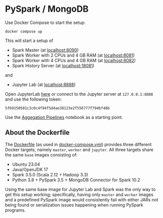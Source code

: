 # PySpark / MongoDB

Use Docker Compose to start the setup

```shell
docker compose up
```

This will start a setup of

- Spark Master (at [localhost:8090](http://localhost:8090/))
- Spark Worker with 2 CPUs and 4 GB RAM (at [localhost:8081](http://localhost:8081/))
- Spark Worker with 4 CPUs and 4 GB RAM (at [localhost:8082](http://localhost:8082/))
- Spark History Server (at [localhost:18081](http://localhost:18081/))

and

- Jupyter Lab (at [localhost:8888](http://127.0.0.1:8888/lab?token=5f69150501c3c0c4f94f5d4ae38123e2f556777f794bf48b))

Open JupyterLab [here](http://127.0.0.1:8888/lab?token=5f69150501c3c0c4f94f5d4ae38123e2f556777f794bf48b)
or connect to the Jupyter server at `127.0.0.1:8888` and use the following token:

```
5f69150501c3c0c4f94f5d4ae38123e2f556777f794bf48b
```

Use the [Aggegation Pipelines](notebooks/AggregationPipelines.ipynb) notebook
as a starting point.

## About the Dockerfile

The [Dockerfile](spark/Dockerfile) (as used in [docker-compose.yml](docker-compose.yml))
provides three different Docker targets, namely `master`, `worker` and `jupyter`.
All three targets share the same `base` images consisting of: 

- Ubuntu 23.04
- Java/OpenJDK 17
- Spark 3.5.0 (Scala 2.12 + Hadoop 3.3)
- Python 3.8 + PySpark 3.5 + MongoDB Connector for Spark 10.2

Using the same base image for Jupyter Lab and Spark was the only way to
get this setup working; specifically, having only `master` and `worker` images
and a predefined PySpark image would consistently fail with either JARs not being
found or serialization issues happening when running PySpark programs.
